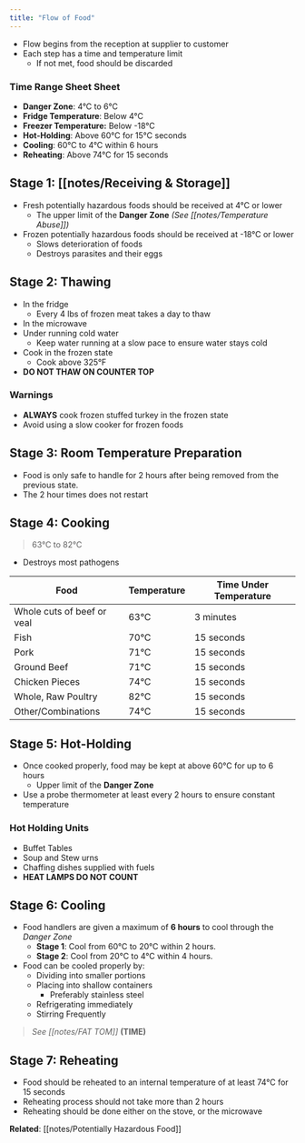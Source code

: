 ```yaml
---
title: "Flow of Food"
---
```

* Flow begins from the reception at supplier to customer
* Each step has a time and temperature limit
	* If not met, food should be discarded

### Time Range Sheet Sheet

* **Danger Zone**: 4°C to 6°C
* **Fridge Temperature**: Below 4°C
* **Freezer Temperature:** Below -18°C
* **Hot-Holding**: Above 60°C for 15°C seconds
* **Cooling**: 60°C to 4°C within 6 hours
* **Reheating**: Above 74°C for 15 seconds

## Stage 1: [[notes/Receiving & Storage]]

* Fresh potentially hazardous foods should be received at 4°C or lower
	* The upper limit of the **Danger Zone** *(See [[notes/Temperature Abuse]])*
* Frozen potentially hazardous foods should be received at -18°C or lower
	* Slows deterioration of foods
	* Destroys parasites and their eggs

## Stage 2: Thawing

* In the fridge
	* Every 4 lbs of frozen meat takes a day to thaw
* In the microwave
* Under running cold water
	* Keep water running at a slow pace to ensure water stays cold
* Cook in the frozen state
	* Cook above 325°F
* **DO NOT THAW ON COUNTER TOP**

### Warnings

* **ALWAYS** cook frozen stuffed turkey in the frozen state
* Avoid using a slow cooker for frozen foods

## Stage 3: Room Temperature Preparation

* Food is only safe to handle for 2 hours after being removed from the previous state.
* The 2 hour times does not restart

## Stage 4: Cooking

> 63°C to 82°C

* Destroys most pathogens

| Food                       | Temperature | Time Under Temperature |
| -------------------------- | ----------- | ---------------------- |
| Whole cuts of beef or veal | 63°C        | 3 minutes              |
| Fish                       | 70°C        | 15 seconds             |
| Pork                       | 71°C        | 15 seconds             |
| Ground Beef                | 71°C        | 15 seconds             |
| Chicken Pieces             | 74°C        | 15 seconds             |
| Whole, Raw Poultry         | 82°C        | 15 seconds             |
| Other/Combinations         | 74°C        | 15 seconds             |


## Stage 5: Hot-Holding

* Once cooked properly, food may be kept at above 60°C for up to 6 hours
	* Upper limit of the **Danger Zone**
* Use a probe thermometer at least every 2 hours to ensure constant temperature

### Hot Holding Units

* Buffet Tables
* Soup and Stew urns
* Chaffing dishes supplied with fuels
* **HEAT LAMPS DO NOT COUNT**

## Stage 6: Cooling

*  Food handlers are given a maximum of **6 hours** to cool through the *Danger Zone*
	* **Stage 1**:  Cool from 60°C to 20°C within 2 hours.
	* **Stage 2**: Cool from 20°C to 4°C within 4 hours.
* Food can be cooled properly by:
	* Dividing into smaller portions
	* Placing into shallow containers
		* Preferably stainless steel
	* Refrigerating immediately
	* Stirring Frequently 

> *See [[notes/FAT TOM]]* **(TIME)**

## Stage 7: Reheating

* Food should be reheated to an internal temperature of at least 74°C for 15 seconds 
* Reheating process should not take more than 2 hours
* Reheating should be done either on the stove, or the microwave

**Related**: [[notes/Potentially Hazardous Food]]